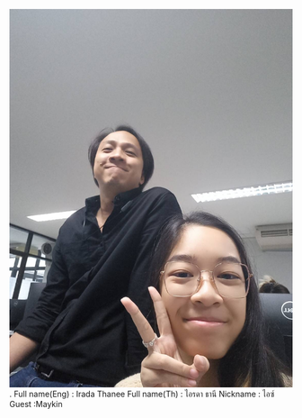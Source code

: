 ![alt text for screen readers](IMG_3418.JPG "Text to show on mouseover").
  Full name(Eng) : Irada Thanee
  Full name(Th) :  ไอรดา ธานี
  Nickname : ไอซ์
  Guest :Maykin

